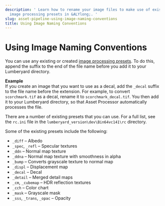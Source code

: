 ```yaml
---
description: ' Learn how to rename your image files to make use of existing or customized
  image processing presets in &ALYlong;. '
slug: asset-pipeline-using-image-naming-conventions
title: Using Image Naming Conventions
---
```

# Using Image Naming Conventions<a name="asset-pipeline-using-image-naming-conventions"></a>

You can use any existing or created [image processing presets](/docs/userguide/assets/creating-image-processing-presets.md)\. To do this, append the suffix to the end of the file name before you add it to your Lumberyard directory\.

**Example**  
If you create an image that you want to use as a decal, add the `_decal` suffix to the file name before the extension\. For example, to convert `scorchmark.tif` as a decal, rename it to `scorchmark_decal.tif`\. You then add it to your Lumberyard directory, so that Asset Processor automatically processes the file\.

There are a number of existing presets that you can use\. For a full list, see the `rc.ini` file in the `lumberyard_version\dev\Bin64vc141\rc` directory\.

Some of the existing presets include the following:
+ `_diff` – Albedo
+ `_spec`, `_refl` – Specular textures
+ `_ddn` – Normal map texture
+ `_ddna` – Normal map texture with smoothness in alpha
+ `_bump` – Converts grayscale texture to normal map
+ `_displ` – Displacement map
+ `_decal` – Decal
+ `_detail` – Merged detail maps
+ `_cm`, `_cubemap` – HDR reflection textures
+ `_cch` – Color chart
+ `_mask` – Grayscale mask
+ `_sss`, `_trans`, `_opac` – Opacity